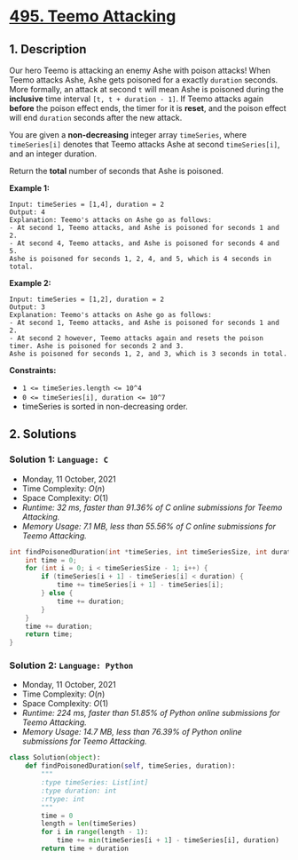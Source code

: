 # [495. Teemo Attacking](https://leetcode.com/problems/teemo-attacking)

## 1. Description

Our hero Teemo is attacking an enemy Ashe with poison attacks! When Teemo attacks Ashe, Ashe gets poisoned for a exactly `duration` seconds. More formally, an attack at second `t` will mean Ashe is poisoned during the **inclusive** time interval `[t, t + duration - 1]`. If Teemo attacks again **before** the poison effect ends, the timer for it is **reset**, and the poison effect will end `duration` seconds after the new attack.

You are given a **non-decreasing** integer array `timeSeries`, where `timeSeries[i]` denotes that Teemo attacks Ashe at second `timeSeries[i]`, and an integer duration.

Return the **total** number of seconds that Ashe is poisoned.

**Example 1:**

```
Input: timeSeries = [1,4], duration = 2
Output: 4
Explanation: Teemo's attacks on Ashe go as follows:
- At second 1, Teemo attacks, and Ashe is poisoned for seconds 1 and 2.
- At second 4, Teemo attacks, and Ashe is poisoned for seconds 4 and 5.
Ashe is poisoned for seconds 1, 2, 4, and 5, which is 4 seconds in total.
```

**Example 2:**

```
Input: timeSeries = [1,2], duration = 2
Output: 3
Explanation: Teemo's attacks on Ashe go as follows:
- At second 1, Teemo attacks, and Ashe is poisoned for seconds 1 and 2.
- At second 2 however, Teemo attacks again and resets the poison timer. Ashe is poisoned for seconds 2 and 3.
Ashe is poisoned for seconds 1, 2, and 3, which is 3 seconds in total.
```

**Constraints:**

- `1 <= timeSeries.length <= 10^4`
- `0 <= timeSeries[i], duration <= 10^7`
- timeSeries is sorted in non-decreasing order.

## 2. Solutions

### Solution 1: `Language: C`

- Monday, 11 October, 2021
- Time Complexity: $O(n)$
- Space Complexity: $O(1)$
- *Runtime: 32 ms, faster than 91.36% of C online submissions for Teemo Attacking.*
- *Memory Usage: 7.1 MB, less than 55.56% of C online submissions for Teemo Attacking.*

```C
int findPoisonedDuration(int *timeSeries, int timeSeriesSize, int duration) {
    int time = 0;
    for (int i = 0; i < timeSeriesSize - 1; i++) {
        if (timeSeries[i + 1] - timeSeries[i] < duration) {
            time += timeSeries[i + 1] - timeSeries[i];
        } else {
            time += duration;
        }
    }
    time += duration;
    return time;
}
```

### Solution 2: `Language: Python`

- Monday, 11 October, 2021
- Time Complexity: $O(n)$
- Space Complexity: $O(1)$
- *Runtime: 224 ms, faster than 51.85% of Python online submissions for Teemo Attacking.*
- *Memory Usage: 14.7 MB, less than 76.39% of Python online submissions for Teemo Attacking.*

```python
class Solution(object):
    def findPoisonedDuration(self, timeSeries, duration):
        """
        :type timeSeries: List[int]
        :type duration: int
        :rtype: int
        """
        time = 0
        length = len(timeSeries)
        for i in range(length - 1):
            time += min(timeSeries[i + 1] - timeSeries[i], duration)
        return time + duration
```
